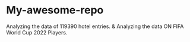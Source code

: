 # My-awesome-repo
Analyzing the data of 119390 hotel entries.
&
Analyzing the data ON FIFA World Cup 2022 Players.
